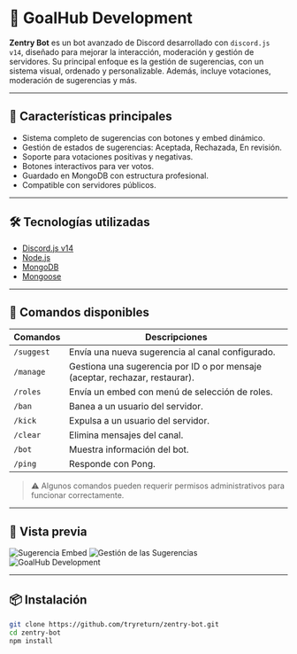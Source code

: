 # 🤖 GoalHub Development

**Zentry Bot** es un bot avanzado de Discord desarrollado con `discord.js v14`, diseñado para mejorar la interacción, moderación y gestión de servidores. Su principal enfoque es la gestión de sugerencias, con un sistema visual, ordenado y personalizable. Además, incluye votaciones, moderación de sugerencias y más.

---

## 📌 Características principales

- Sistema completo de sugerencias con botones y embed dinámico.
- Gestión de estados de sugerencias: Aceptada, Rechazada, En revisión.
- Soporte para votaciones positivas y negativas.
- Botones interactivos para ver votos.
- Guardado en MongoDB con estructura profesional.
- Compatible con servidores públicos.

---

## 🛠️ Tecnologías utilizadas

- [Discord.js v14](https://discord.js.org)
- [Node.js](https://nodejs.org)
- [MongoDB](https://www.mongodb.com)
- [Mongoose](https://mongoosejs.com)

---

## 📄 Comandos disponibles

| Comandos                 | Descripciones                                                                |
|------------------------|-----------------------------------------------------------------------------|
| `/suggest`          | Envía una nueva sugerencia al canal configurado.                            |
| `/manage`   | Gestiona una sugerencia por ID o por mensaje (aceptar, rechazar, restaurar).         |
| `/roles`      | Envía un embed con menú de selección de roles.                          |
| `/ban`    | Banea a un usuario del servidor.                       |
| `/kick`                | Expulsa a un usuario del servidor.                                        |
| `/clear`                | Elimina mensajes del canal.                                        |
| `/bot`                | Muestra información del bot.                                        |
| `/ping`                | Responde con Pong.                                        |

> ⚠️ Algunos comandos pueden requerir permisos administrativos para funcionar correctamente.

---

## 📸 Vista previa

![Sugerencia Embed](https://gyazo.com/2097a72a235a3045b9356de8f11e09bb)
![Gestión de las Sugerencias](https://gyazo.com/830a80ef6ea244336cf65ca77e04be4f)
![GoalHub Development](https://discord.gg/da7zM3DNTW)

---

## 📦 Instalación

```bash
git clone https://github.com/tryreturn/zentry-bot.git
cd zentry-bot
npm install

